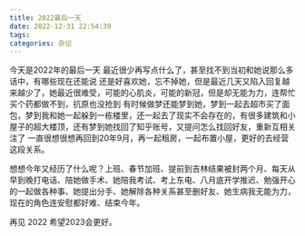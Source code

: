 ```yaml
---
title: 2022最后一天
date: 2022-12-31 22:54:39
tags:
categories: 杂记
---
```

今天是2022年的最后一天
最近很少再写点什么了，甚至找不到当初和她说那么多话中，有哪些现在还能说
还是好喜欢她，忘不掉她，但是最近几天又陷入回复越来越少了，她最近很难受，可能的心肌炎，可能的新冠，但是却无能为力，连帮忙买个药都做不到，抗原也没抢到
有时候做梦还能梦到她，梦到一起去超市买了面包，梦到我和她一起躲到一栋楼里，还一起去了现实不会存在的，有很多建筑和小屋子的超大楼顶，还有梦到她找回了知乎账号，又提问怎么找回好友，重新互相关注了
一直很想很想再回到20年9月，再一起租房，一起布置小屋，更好的去经营这段关系。

想想今年又经历了什么呢？上班、春节加班、提前到吉林结果被封两个月、每天从早到晚打电话、陪她做手术、她陪我考试、考上东电、八月底开学推迟、勉强开心的一起做各种事、她提出分手、她解除各种关系甚至删好友、她生病我无能为力，现在的角色连安慰都好难、结束今年。

再见 2022
希望2023会更好。